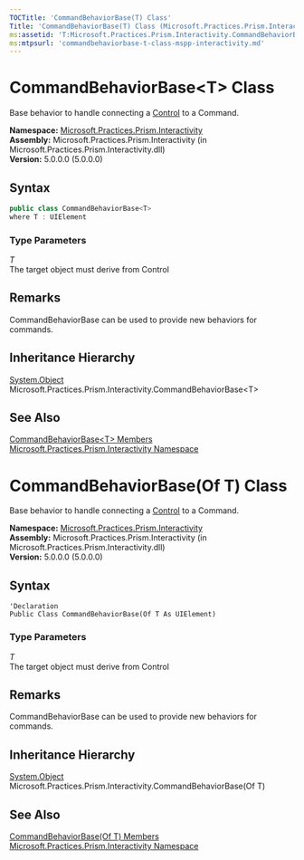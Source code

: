 ```yaml
---
TOCTitle: 'CommandBehaviorBase(T) Class'
Title: 'CommandBehaviorBase(T) Class (Microsoft.Practices.Prism.Interactivity)'
ms:assetid: 'T:Microsoft.Practices.Prism.Interactivity.CommandBehaviorBase\`1'
ms:mtpsurl: 'commandbehaviorbase-t-class-mspp-interactivity.md'
---
```


# CommandBehaviorBase&lt;T&gt; Class

 Base behavior to handle connecting a [Control](http://msdn.microsoft.com/en-us/library/ms609826) to a Command. 

**Namespace:** [Microsoft.Practices.Prism.Interactivity](/patterns-practices/reference/mspp-interactivity-namespace)  
**Assembly:** Microsoft.Practices.Prism.Interactivity (in Microsoft.Practices.Prism.Interactivity.dll)  
**Version:** 5.0.0.0 (5.0.0.0)

## Syntax

```C#
public class CommandBehaviorBase<T>
where T : UIElement
```
### Type Parameters

*T*  
The target object must derive from Control

## Remarks

CommandBehaviorBase can be used to provide new behaviors for commands. 

## Inheritance Hierarchy

[System.Object](http://msdn.microsoft.com/en-us/library/e5kfa45b)  
Microsoft.Practices.Prism.Interactivity.CommandBehaviorBase&lt;T&gt;

## See Also

[CommandBehaviorBase&lt;T&gt; Members](/patterns-practices/reference/commandbehaviorbase-t-members-mspp-interactivity)  
[Microsoft.Practices.Prism.Interactivity Namespace](/patterns-practices/reference/mspp-interactivity-namespace)  

# CommandBehaviorBase(Of T) Class

 Base behavior to handle connecting a [Control](http://msdn.microsoft.com/en-us/library/ms609826) to a Command. 

**Namespace:** [Microsoft.Practices.Prism.Interactivity](/patterns-practices/reference/mspp-interactivity-namespace)  
**Assembly:** Microsoft.Practices.Prism.Interactivity (in Microsoft.Practices.Prism.Interactivity.dll)  
**Version:** 5.0.0.0 (5.0.0.0)

## Syntax

```VB
'Declaration
Public Class CommandBehaviorBase(Of T As UIElement)
```
### Type Parameters

*T*  
The target object must derive from Control

## Remarks

CommandBehaviorBase can be used to provide new behaviors for commands. 

## Inheritance Hierarchy

[System.Object](http://msdn.microsoft.com/en-us/library/e5kfa45b)  
Microsoft.Practices.Prism.Interactivity.CommandBehaviorBase(Of T)

## See Also

[CommandBehaviorBase(Of T) Members](/patterns-practices/reference/commandbehaviorbase-t-members-mspp-interactivity)  
[Microsoft.Practices.Prism.Interactivity Namespace](/patterns-practices/reference/mspp-interactivity-namespace)
